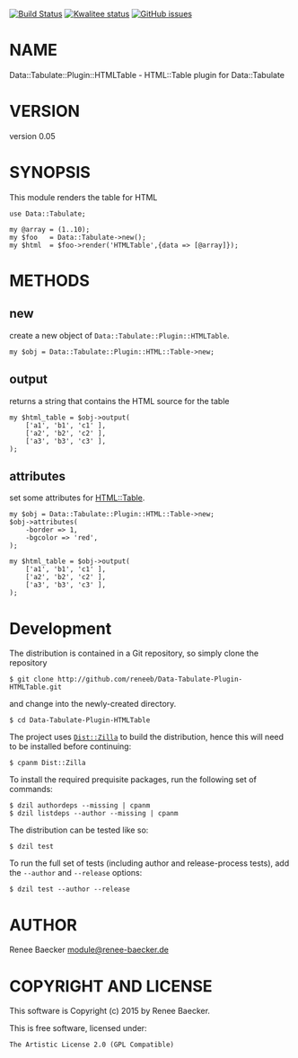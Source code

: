[![Build Status](https://travis-ci.org/reneeb/Data-Tabulate-Plugin-HTMLTable.svg?branch=master)](https://travis-ci.org/reneeb/Data-Tabulate-Plugin-HTMLTable)
[![Kwalitee status](http://cpants.cpanauthors.org/dist/Data-Tabulate-Plugin-HTMLTable.png)](http://cpants.charsbar.org/dist/overview/Data-Tabulate-Plugin-HTMLTable)
[![GitHub issues](https://img.shields.io/github/issues/reneeb/Data-Tabulate-Plugin-HTMLTable.svg)](https://github.com/reneeb/Data-Tabulate-Plugin-HTMLTable/issues)

# NAME

Data::Tabulate::Plugin::HTMLTable - HTML::Table plugin for Data::Tabulate

# VERSION

version 0.05

# SYNOPSIS

This module renders the table for HTML

    use Data::Tabulate;
    
    my @array = (1..10);
    my $foo   = Data::Tabulate->new();
    my $html  = $foo->render('HTMLTable',{data => [@array]});

# METHODS

## new

create a new object of `Data::Tabulate::Plugin::HTMLTable`.

    my $obj = Data::Tabulate::Plugin::HTML::Table->new;

## output

returns a string that contains the HTML source for the table

    my $html_table = $obj->output(
        ['a1', 'b1', 'c1' ],
        ['a2', 'b2', 'c2' ],
        ['a3', 'b3', 'c3' ],
    );

## attributes

set some attributes for [HTML::Table](https://metacpan.org/pod/HTML::Table).

    my $obj = Data::Tabulate::Plugin::HTML::Table->new;
    $obj->attributes(
        -border => 1,
        -bgcolor => 'red',
    );

    my $html_table = $obj->output(
        ['a1', 'b1', 'c1' ],
        ['a2', 'b2', 'c2' ],
        ['a3', 'b3', 'c3' ],
    );



# Development

The distribution is contained in a Git repository, so simply clone the
repository

```
$ git clone http://github.com/reneeb/Data-Tabulate-Plugin-HTMLTable.git
```

and change into the newly-created directory.

```
$ cd Data-Tabulate-Plugin-HTMLTable
```

The project uses [`Dist::Zilla`](https://metacpan.org/pod/Dist::Zilla) to
build the distribution, hence this will need to be installed before
continuing:

```
$ cpanm Dist::Zilla
```

To install the required prequisite packages, run the following set of
commands:

```
$ dzil authordeps --missing | cpanm
$ dzil listdeps --author --missing | cpanm
```

The distribution can be tested like so:

```
$ dzil test
```

To run the full set of tests (including author and release-process tests),
add the `--author` and `--release` options:

```
$ dzil test --author --release
```

# AUTHOR

Renee Baecker <module@renee-baecker.de>

# COPYRIGHT AND LICENSE

This software is Copyright (c) 2015 by Renee Baecker.

This is free software, licensed under:

    The Artistic License 2.0 (GPL Compatible)
